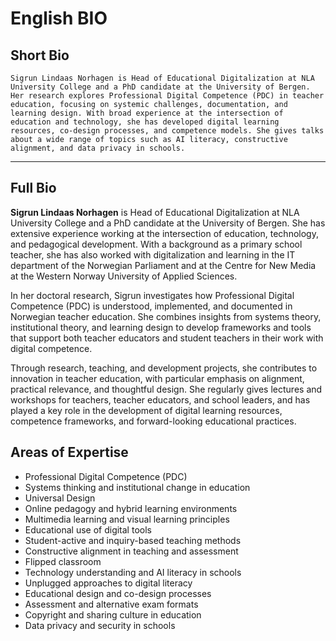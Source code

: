 # English BIO

## Short Bio 

```
Sigrun Lindaas Norhagen is Head of Educational Digitalization at NLA University College and a PhD candidate at the University of Bergen. Her research explores Professional Digital Competence (PDC) in teacher education, focusing on systemic challenges, documentation, and learning design. With broad experience at the intersection of education and technology, she has developed digital learning resources, co-design processes, and competence models. She gives talks about a wide range of topics such as AI literacy, constructive alignment, and data privacy in schools.
```

---

## Full Bio 

**Sigrun Lindaas Norhagen** is Head of Educational Digitalization at NLA University College and a PhD candidate at the University of Bergen. She has extensive experience working at the intersection of education, technology, and pedagogical development. With a background as a primary school teacher, she has also worked with digitalization and learning in the IT department of the Norwegian Parliament and at the Centre for New Media at the Western Norway University of Applied Sciences.

In her doctoral research, Sigrun investigates how Professional Digital Competence (PDC) is understood, implemented, and documented in Norwegian teacher education. She combines insights from systems theory, institutional theory, and learning design to develop frameworks and tools that support both teacher educators and student teachers in their work with digital competence.

Through research, teaching, and development projects, she contributes to innovation in teacher education, with particular emphasis on alignment, practical relevance, and thoughtful design. She regularly gives lectures and workshops for teachers, teacher educators, and school leaders, and has played a key role in the development of digital learning resources, competence frameworks, and forward-looking educational practices.

## Areas of Expertise

- Professional Digital Competence (PDC)
- Systems thinking and institutional change in education
- Universal Design
- Online pedagogy and hybrid learning environments
- Multimedia learning and visual learning principles
- Educational use of digital tools 
- Student-active and inquiry-based teaching methods
- Constructive alignment in teaching and assessment
- Flipped classroom
- Technology understanding and AI literacy in schools
- Unplugged approaches to digital literacy
- Educational design and co-design processes
- Assessment and alternative exam formats
- Copyright and sharing culture in education
- Data privacy and security in schools
